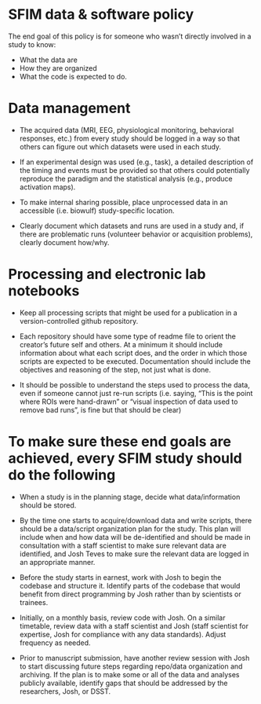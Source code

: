 # SFIM data & software policy  

The end goal of this policy is for someone who wasn’t directly involved in a study to know:
- What the data are
- How they are organized
- What the code is expected to do. 

# Data management 

- The acquired data (MRI, EEG, physiological monitoring, behavioral responses, etc.) from every study should be logged in a way so that others can figure out which datasets were used in each study. 

- If an experimental design was used (e.g., task), a detailed description of the timing and events must be provided so that others could potentially reproduce the paradigm and the statistical analysis (e.g., produce activation maps). 

- To make internal sharing possible, place unprocessed data in an accessible (i.e. biowulf) study-specific location. 

- Clearly document which datasets and runs are used in a study and, if there are problematic runs (volunteer behavior or acquisition problems), clearly document how/why. 

# Processing and electronic lab notebooks 

- Keep all processing scripts that might be used for a publication in a version-controlled github repository. 

- Each repository should have some type of readme file to orient the creator’s future self and others. At a minimum it should include information about what each script does, and the order in which those scripts are expected to be executed. Documentation should include the objectives and reasoning of the step, not just what is done. 

- It should be possible to understand the steps used to process the data, even if someone cannot just re-run scripts (i.e. saying, “This is the point where ROIs were hand-drawn” or “visual inspection of data used to remove bad runs”, is fine but that should be clear) 

# To make sure these end goals are achieved, every SFIM study should do the following 

- When a study is in the planning stage, decide what data/information should be stored.

- By the time one starts to acquire/download data and write scripts, there should be a data/script organization plan for the study. This plan will include when and how data will be de-identified and should be made in consultation with a staff scientist to make sure relevant data are identified, and Josh Teves to make sure the relevant data are logged in an appropriate manner. 

- Before the study starts in earnest, work with Josh to begin the codebase and structure it. Identify parts of the codebase that would benefit from direct programming by Josh rather than by scientists or trainees. 

- Initially, on a monthly basis, review code with Josh. On a similar timetable, review data with a staff scientist and Josh (staff scientist for expertise, Josh for compliance with any data standards). Adjust frequency as needed. 

- Prior to manuscript submission, have another review session with Josh to start discussing future steps regarding repo/data organization and archiving. If the plan is to make some or all of the data and analyses publicly available, identify gaps that should be addressed by the researchers, Josh, or DSST. 